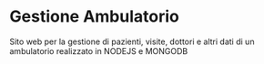 # Gestione Ambulatorio
Sito web per la gestione di pazienti, visite, dottori e altri dati di un ambulatorio realizzato in NODEJS e MONGODB
